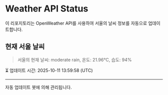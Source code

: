 
# Weather API Status

이 리포지토리는 OpenWeather API를 사용하여 서울의 날씨 정보를 자동으로 업데이트합니다.

## 현재 서울 날씨
> 서울의 현재 날씨: moderate rain, 온도: 21.96°C, 습도: 94%

⏳ 업데이트 시간: 2025-10-11 13:59:58 (UTC)

---
자동 업데이트 봇에 의해 관리됩니다.
